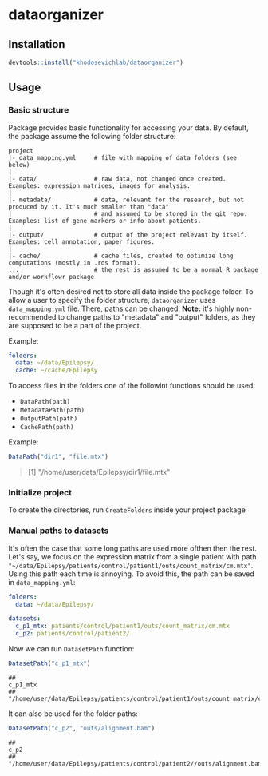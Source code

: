 # dataorganizer

## Installation

```R
devtools::install("khodosevichlab/dataorganizer")
```

## Usage

### Basic structure

Package provides basic functionality for accessing your data.
By default, the package assume the following folder structure:

```
project
|- data_mapping.yml     # file with mapping of data folders (see below)
|
|- data/                # raw data, not changed once created. Examples: expression matrices, images for analysis.
|
|- metadata/            # data, relevant for the research, but not produced by it. It's much smaller than "data" 
|                       # and assumed to be stored in the git repo. Examples: list of gene markers or info about patients.
|
|- output/              # output of the project relevant by itself. Examples: cell annotation, paper figures.
|
|- cache/               # cache files, created to optimize long computations (mostly in .rds format).
...                     # the rest is assumed to be a normal R package and/or workflowr package
```

Though it's often desired not to store all data inside the package folder. To allow a user 
to specify the folder structure, `dataorganizer` uses `data_mapping.yml` file. There, paths
can be changed. **Note:** it's highly non-recommended to change paths to "metadata" and "output"
folders, as they are supposed to be a part of the project.

Example:

```yaml
folders:
  data: ~/data/Epilepsy/
  cache: ~/cache/Epilepsy
```

To access files in the folders one of the followint functions should be used:
- `DataPath(path)`
- `MetadataPath(path)`
- `OutputPath(path)`
- `CachePath(path)`

Example:

```R
DataPath("dir1", "file.mtx")
```
> [1] "/home/user/data/Epilepsy/dir1/file.mtx"

### Initialize project

To create the directories, run `CreateFolders` inside your project package

### Manual paths to datasets

It's often the case that some long paths are used more ofthen then the rest. Let's say,
we focus on the expression matrix from a single patient with path 
`"~/data/Epilepsy/patients/control/patient1/outs/count_matrix/cm.mtx"`. Using this path each 
time is annoying. To avoid this, the path can be saved in `data_mapping.yml`:

```yaml
folders:
  data: ~/data/Epilepsy/

datasets:
  c_p1_mtx: patients/control/patient1/outs/count_matrix/cm.mtx
  c_p2: patients/control/patient2/
```

Now we can run `DatasetPath` function:

```R
DatasetPath("c_p1_mtx")
```
    ##                                                                      c_p1_mtx
    ## "/home/user/data/Epilepsy/patients/control/patient1/outs/count_matrix/cm.mtx"

It can also be used for the folder paths:

```R
DatasetPath("c_p2", "outs/alignment.bam")
```
    ##                                                                     c_p2
    ## "/home/user/data/Epilepsy/patients/control/patient2//outs/alignment.bam"
